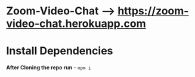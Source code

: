 # Zoom-Video-Chat --> https://zoom-video-chat.herokuapp.com

# Install Dependencies

**After Cloning the repo run** - `npm i`
